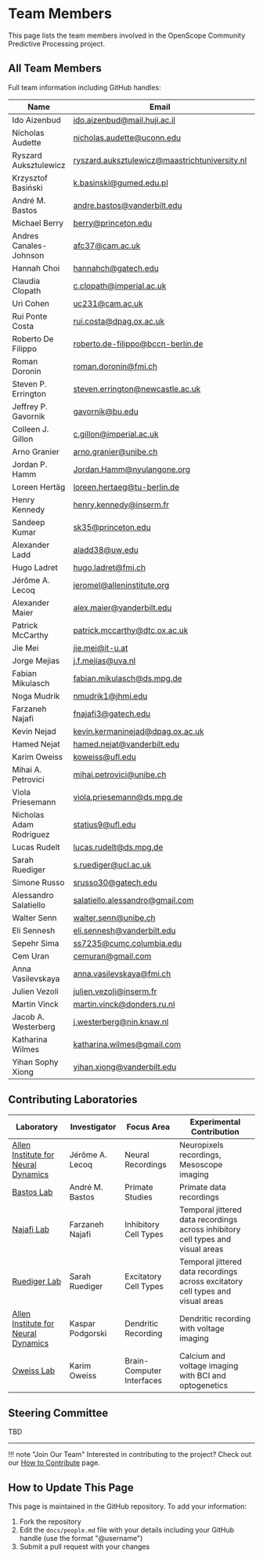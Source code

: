 # Team Members

This page lists the team members involved in the OpenScope Community Predictive Processing project.

## All Team Members

Full team information including GitHub handles:

| Name | Email | GitHub |
|------|-------|--------|
| Ido Aizenbud | ido.aizenbud@mail.huji.ac.il | @ido4848 |
| Nicholas Audette | nicholas.audette@uconn.edu | |
| Ryszard Auksztulewicz | ryszard.auksztulewicz@maastrichtuniversity.nl | |
| Krzysztof Basiński | k.basinski@gumed.edu.pl | |
| André M. Bastos | andre.bastos@vanderbilt.edu | @ABastos |
| Michael Berry | berry@princeton.edu | |
| Andres Canales-Johnson | afc37@cam.ac.uk | |
| Hannah Choi | hannahch@gatech.edu | @myhannahchoi |
| Claudia Clopath | c.clopath@imperial.ac.uk | |
| Uri Cohen | uc231@cam.ac.uk | |
| Rui Ponte Costa | rui.costa@dpag.ox.ac.uk | |
| Roberto De Filippo | roberto.de-filippo@bccn-berlin.de | |
| Roman Doronin | roman.doronin@fmi.ch | |
| Steven P. Errington | steven.errington@newcastle.ac.uk | |
| Jeffrey P. Gavornik | gavornik@bu.edu | |
| Colleen J. Gillon | c.gillon@imperial.ac.uk | |
| Arno Granier | arno.granier@unibe.ch | |
| Jordan P. Hamm | Jordan.Hamm@nyulangone.org | |
| Loreen Hertäg | loreen.hertaeg@tu-berlin.de | |
| Henry Kennedy | henry.kennedy@inserm.fr | |
| Sandeep Kumar | sk35@princeton.edu | |
| Alexander Ladd | aladd38@uw.edu | |
| Hugo Ladret | hugo.ladret@fmi.ch | |
| Jérôme A. Lecoq | jeromel@alleninstitute.org | @jeromelecoq |
| Alexander Maier | alex.maier@vanderbilt.edu | @maierav |
| Patrick McCarthy | patrick.mccarthy@dtc.ox.ac.uk | |
| Jie Mei | jie.mei@it-u.at | |
| Jorge Mejias | j.f.mejias@uva.nl | |
| Fabian Mikulasch | fabian.mikulasch@ds.mpg.de | |
| Noga Mudrik | nmudrik1@jhmi.edu | |
| Farzaneh Najafi | fnajafi3@gatech.edu | |
| Kevin Nejad | kevin.kermaninejad@dpag.ox.ac.uk | |
| Hamed Nejat | hamed.nejat@vanderbilt.edu | |
| Karim Oweiss | koweiss@ufl.edu | @koweiss |
| Mihai A. Petrovici | mihai.petrovici@unibe.ch | |
| Viola Priesemann | viola.priesemann@ds.mpg.de | |
| Nicholas Adam Rodriguez | statius9@ufl.edu | @Dedalus9|
| Lucas Rudelt | lucas.rudelt@ds.mpg.de | |
| Sarah Ruediger | s.ruediger@ucl.ac.uk | @Sarruedi |
| Simone Russo | srusso30@gatech.edu | |
| Alessandro Salatiello | salatiello.alessandro@gmail.com | |
| Walter Senn | walter.senn@unibe.ch | |
| Eli Sennesh | eli.sennesh@vanderbilt.edu | |
| Sepehr Sima | ss7235@cumc.columbia.edu | |
| Cem Uran | cemuran@gmail.com | |
| Anna Vasilevskaya | anna.vasilevskaya@fmi.ch | |
| Julien Vezoli | julien.vezoli@inserm.fr | |
| Martin Vinck | martin.vinck@donders.ru.nl | |
| Jacob A. Westerberg | j.westerberg@nin.knaw.nl | |
| Katharina Wilmes | katharina.wilmes@gmail.com | |
| Yihan Sophy Xiong | yihan.xiong@vanderbilt.edu | |

## Contributing Laboratories

| Laboratory | Investigator | Focus Area | Experimental Contribution |
|------------|--------------|------------|---------------------------|
| [Allen Institute for Neural Dynamics](https://www.allenneuraldynamics.org/projects/openscope) | Jérôme A. Lecoq | Neural Recordings | Neuropixels recordings, Mesoscope imaging |
| [Bastos Lab](https://www.bastoslabvu.com) | André M. Bastos | Primate Studies | Primate data recordings |
| [Najafi Lab](https://www.najafilab.org) | Farzaneh Najafi | Inhibitory Cell Types | Temporal jittered data recordings across inhibitory cell types and visual areas |
| [Ruediger Lab](https://www.ruedigerlab.com/) | Sarah Ruediger | Excitatory Cell Types | Temporal jittered data recordings across excitatory cell types and visual areas |
| [Allen Institute for Neural Dynamics](https://www.allenneuraldynamics.org/projects/single-cell-computation) | Kaspar Podgorski | Dendritic Recording | Dendritic recording with voltage imaging |
| [Oweiss Lab](https://oweisslab.ece.ufl.edu) | Karim Oweiss | Brain-Computer Interfaces | Calcium and voltage imaging with BCI and optogenetics |

## Steering Committee

TBD

---

!!! note "Join Our Team"
    Interested in contributing to the project? Check out our [How to Contribute](how_to_contribute.md) page.

## How to Update This Page

This page is maintained in the GitHub repository. To add your information:

1. Fork the repository
2. Edit the `docs/people.md` file with your details including your GitHub handle (use the format "@username")
3. Submit a pull request with your changes
